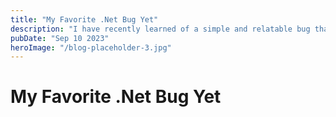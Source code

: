 ```yaml
---
title: "My Favorite .Net Bug Yet"
description: "I have recently learned of a simple and relatable bug that is finally being fixed in .Net 8. Have you come across it yet?"
pubDate: "Sep 10 2023"
heroImage: "/blog-placeholder-3.jpg"
---
```


# My Favorite .Net Bug Yet
